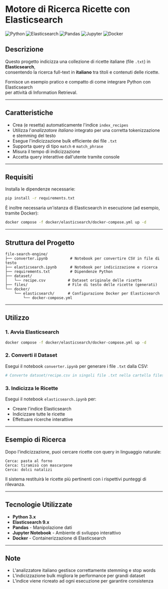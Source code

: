 # Motore di Ricerca Ricette con Elasticsearch

![Python](https://img.shields.io/badge/Python-3.x-3776AB?style=for-the-badge&logo=python&logoColor=white)
![Elasticsearch](https://img.shields.io/badge/Elasticsearch-9.x-005571?style=for-the-badge&logo=elasticsearch&logoColor=white)
![Pandas](https://img.shields.io/badge/Pandas-150458?style=for-the-badge&logo=pandas&logoColor=white)
![Jupyter](https://img.shields.io/badge/Jupyter-F37626?style=for-the-badge&logo=jupyter&logoColor=white)
![Docker](https://img.shields.io/badge/Docker-2496ED?style=for-the-badge&logo=docker&logoColor=white)

## Descrizione

Questo progetto indicizza una collezione di ricette italiane (file `.txt`) in **Elasticsearch**,  
consentendo la ricerca full-text in **italiano** tra titoli e contenuti delle ricette.

Fornisce un esempio pratico e compatto di come integrare Python con Elasticsearch  
per attività di Information Retrieval.

---

## Caratteristiche

- Crea (e resetta) automaticamente l'indice `index_recipes`  
- Utilizza l'*analizzatore italiano* integrato per una corretta tokenizzazione e stemming del testo  
- Esegue l'indicizzazione bulk efficiente dei file `.txt`  
- Supporta query di tipo `match` e `match_phrase`  
- Misura il tempo di indicizzazione  
- Accetta query interattive dall'utente tramite console  

---

## Requisiti

Installa le dipendenze necessarie:

```bash
pip install -r requirements.txt
```

È inoltre necessaria un'istanza di Elasticsearch in esecuzione (ad esempio, tramite Docker):

```bash
docker compose -f docker/elasticsearch/docker-compose.yml up -d
```

---

## Struttura del Progetto

```
file-search-engine/
├── converter.ipynb          # Notebook per convertire CSV in file di testo
├── elasticsearch.ipynb      # Notebook per indicizzazione e ricerca
├── requirements.txt         # Dipendenze Python
├── dataset/
│   └── recipe.csv          # Dataset originale delle ricette
├── files/                  # File di testo delle ricette (generati)
└── docker/
    └── elasticsearch/      # Configurazione Docker per Elasticsearch
        └── docker-compose.yml
```

---

## Utilizzo

### 1. Avvia Elasticsearch

```bash
docker compose -f docker/elasticsearch/docker-compose.yml up -d
```

### 2. Converti il Dataset

Esegui il notebook `converter.ipynb` per generare i file `.txt` dalla CSV:

```python
# Converte dataset/recipe.csv in singoli file .txt nella cartella files/
```

### 3. Indicizza le Ricette

Esegui il notebook `elasticsearch.ipynb` per:
- Creare l'indice Elasticsearch
- Indicizzare tutte le ricette
- Effettuare ricerche interattive

---

## Esempio di Ricerca

Dopo l'indicizzazione, puoi cercare ricette con query in linguaggio naturale:

```
Cerca: pasta al forno
Cerca: tiramisù con mascarpone
Cerca: dolci natalizi
```

Il sistema restituirà le ricette più pertinenti con i rispettivi punteggi di rilevanza.

---

## Tecnologie Utilizzate

- **Python 3.x**
- **Elasticsearch 9.x**
- **Pandas** - Manipolazione dati
- **Jupyter Notebook** - Ambiente di sviluppo interattivo
- **Docker** - Containerizzazione di Elasticsearch

---

## Note

- L'analizzatore italiano gestisce correttamente stemming e stop words
- L'indicizzazione bulk migliora le performance per grandi dataset
- L'indice viene ricreato ad ogni esecuzione per garantire consistenza